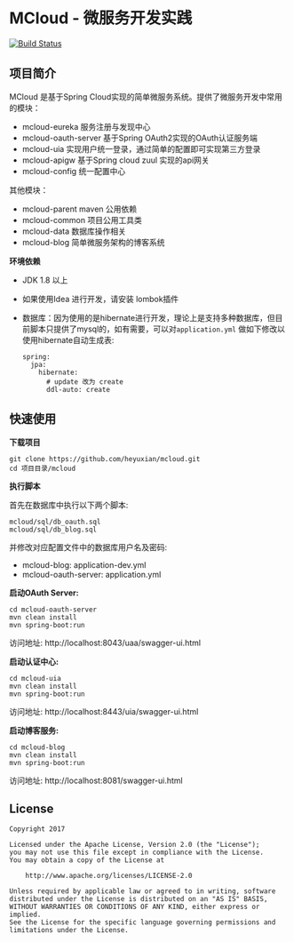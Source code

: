 # MCloud - 微服务开发实践
[![Build Status](https://www.travis-ci.org/heyuxian/mcloud.svg?branch=master)](https://www.travis-ci.org/heyuxian/mcloud)

## 项目简介

MCloud 是基于Spring Cloud实现的简单微服务系统。提供了微服务开发中常用的模块：

- mcloud-eureka 服务注册与发现中心
- mcloud-oauth-server 基于Spring OAuth2实现的OAuth认证服务端
- mcloud-uia 实现用户统一登录，通过简单的配置即可实现第三方登录
- mcloud-apigw 基于Spring cloud zuul 实现的api网关
- mcloud-config 统一配置中心

其他模块：

- mcloud-parent maven 公用依赖
- mcloud-common 项目公用工具类
- mcloud-data 数据库操作相关
- mcloud-blog 简单微服务架构的博客系统

**环境依赖**

- JDK 1.8 以上

- 如果使用Idea 进行开发，请安装 lombok插件

- 数据库：因为使用的是hibernate进行开发，理论上是支持多种数据库，但目前脚本只提供了mysql的，如有需要，可以对`application.yml` 做如下修改以使用hibernate自动生成表:

  ```
  spring:
    jpa:
      hibernate:
        # update 改为 create
        ddl-auto: create
  ```

## 快速使用

**下载项目**

```
git clone https://github.com/heyuxian/mcloud.git
cd 项目目录/mcloud
```

**执行脚本**

首先在数据库中执行以下两个脚本:

```
mcloud/sql/db_oauth.sql
mcloud/sql/db_blog.sql
```

并修改对应配置文件中的数据库用户名及密码:

- mcloud-blog: application-dev.yml
- mcloud-oauth-server: application.yml

**启动OAuth Server:**

```
cd mcloud-oauth-server
mvn clean install
mvn spring-boot:run
```

访问地址: http://localhost:8043/uaa/swagger-ui.html

**启动认证中心:**

```
cd mcloud-uia
mvn clean install
mvn spring-boot:run
```
访问地址: http://localhost:8443/uia/swagger-ui.html

**启动博客服务:**

```
cd mcloud-blog
mvn clean install
mvn spring-boot:run
```
访问地址: http://localhost:8081/swagger-ui.html

## License

```
Copyright 2017

Licensed under the Apache License, Version 2.0 (the "License");
you may not use this file except in compliance with the License.
You may obtain a copy of the License at

    http://www.apache.org/licenses/LICENSE-2.0

Unless required by applicable law or agreed to in writing, software
distributed under the License is distributed on an "AS IS" BASIS,
WITHOUT WARRANTIES OR CONDITIONS OF ANY KIND, either express or implied.
See the License for the specific language governing permissions and
limitations under the License.
```